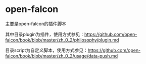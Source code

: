 # open-falcon
主要是open-falcon的插件脚本

其中目录plugin为插件，使用方式参见：https://github.com/open-falcon/book/blob/master/zh_0_2/philosophy/plugin.md

目录script为自定义脚本，使用方式参见：https://github.com/open-falcon/book/blob/master/zh_0_2/usage/data-push.md




